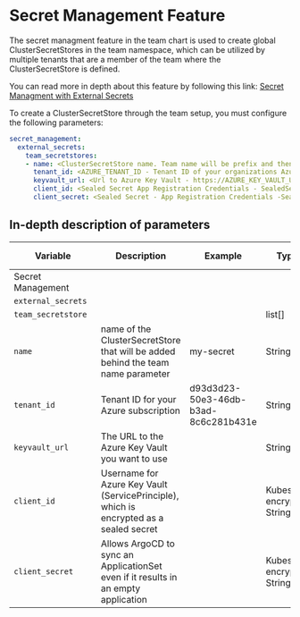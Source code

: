 # Secret Management Feature

The secret managment feature in the team chart is used to create global ClusterSecretStores in the team namespace, which can be utilized by multiple tenants that are a member of the team where the ClusterSecretStore is defined.

You can read more in depth about this feature by following this link: [Secret Managment with External Secrets](../../OpenShift%20Tenants/Tenant%20features/external-secrets.md)

To create a ClusterSecretStore through the team setup, you must configure the following parameters:

```yaml
secret_management:
  external_secrets:
    team_secretstores: 
    - name: <ClusterSecretStore name. Team name will be prefix and then this name>
      tenant_id: <AZURE_TENANT_ID - Tenant ID of your organizations Azure tenant>
      keyvault_url: <Url to Azure Key Vault - https://AZURE_KEY_VAULT_URL> 
      client_id: <Sealed Secret App Registration Credentials - SealedSecret_CLIENT_ID> 
      client_secret: <Sealed Secret - App Registration Credentials -SealedSecret_CLIENT_SECRET> 
```

## In-depth description of parameters

| <div style="width:140px">**Variable**</div>         | **Description**                                                                                                     | **Example**                                | **Type**                  | **Default Value**  |
|----------------------|---------------------------------------------------------------------------------------------------------------------|--------------------------------------------|---------------------------|------------|
| Secret Management              |                                                                                                                     |                                            |                           |
`external_secrets`              |                                                                                                                     |                                            |                           | 
`team_secretstore`              |                                                                                                                     |                                            |          list[]                 |
| `name`            | name of the ClusterSecretStore that will be added behind the team name parameter                               | my-secret | String                    | "" |
| `tenant_id`            | Tenant ID for your Azure subscription                                        | d93d3d23-50e3-46db-b3ad-8c6c281b431e | String                    | "" |
| `keyvault_url`            | The URL to the Azure Key Vault you want to use                               |  | String                    | "" |
| `client_id`            | Username for Azure Key Vault (ServicePrinciple), which is encrypted as a sealed secret                               |           | Kubeseal encrypted String                    | "" |
| `client_secret`            | Allows ArgoCD to sync an ApplicationSet even if it results in an empty application                               |           | Kubeseal encrypted String                    | "" |